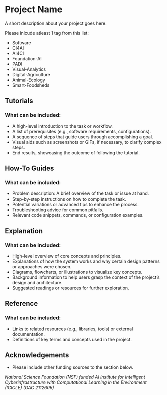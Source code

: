 
# Project Name

A short description about your project goes here.

Please inlcude atleast 1 tag from this list: 
- Software
- CI4AI
- AI4CI
- Foundation-AI
- PADI
- Visual-Analytics
- Digital-Agriculture
- Animal-Ecology
- Smart-Foodsheds

<div align="center">
  
<!-- ------ Add Link to licenses and build statuses if any ---------

[![Documentation Status](https://img.shields.io/badge/docs-latest-blue.svg)](link-to-any-other-docs)
[![Build Status](link-to-image)](link-to-status-passed) 
[![License](https://img.shields.io/badge/License-BSD%203--Clause-blue.svg)](https://opensource.org/licenses/BSD-3-Clause) -->

</div>



## **Tutorials**

### What can be included:
- A high-level introduction to the task or workflow.
- A list of prerequisites (e.g., software requirements, configurations).
- A sequence of steps that guide users through accomplishing a goal.
- Visual aids such as screenshots or GIFs, if necessary, to clarify complex steps.
- End results, showcasing the outcome of following the tutorial.



## **How-To Guides**

### What can be included:
- Problem description: A brief overview of the task or issue at hand.
- Step-by-step instructions on how to complete the task.
- Potential variations or advanced tips to enhance the process.
- Troubleshooting advice for common pitfalls.
- Relevant code snippets, commands, or configuration examples.



## **Explanation**

### What can be included:
- High-level overview of core concepts and principles.
- Explanations of how the system works and why certain design patterns or approaches were chosen.
- Diagrams, flowcharts, or illustrations to visualize key concepts.
- Background information to help users grasp the context of the project’s design and architecture.
- Suggested readings or resources for further exploration.



## **Reference**

### What can be included:
- Links to related resources (e.g., libraries, tools) or external documentation.
- Definitions of key terms and concepts used in the project.


## Acknowledgements
- Please include other funding sources to the section below.
   
*National Science Foundation (NSF) funded AI institute for Intelligent Cyberinfrastructure with Computational Learning in the Environment (ICICLE) (OAC 2112606)*
